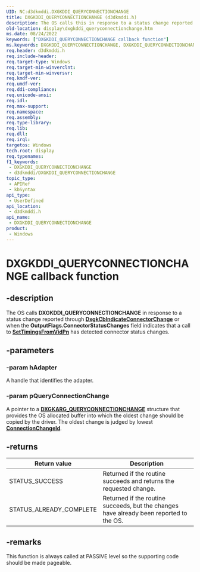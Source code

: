 ```yaml
---
UID: NC:d3dkmddi.DXGKDDI_QUERYCONNECTIONCHANGE
title: DXGKDDI_QUERYCONNECTIONCHANGE (d3dkmddi.h)
description: The OS calls this in response to a status change reported through DxgkCbIndicateConnectorChange or when the OutputFlags.ConnectorStatusChanges field indicates that a call to SetTimingsFromVidPn has detected connector status changes.
old-location: display\dxgkddi_queryconnectionchange.htm
ms.date: 08/24/2022
keywords: ["DXGKDDI_QUERYCONNECTIONCHANGE callback function"]
ms.keywords: DXGKDDI_QUERYCONNECTIONCHANGE, DXGKDDI_QUERYCONNECTIONCHANGE callback, DXGKDDI_QUERYCONNECTIONCHANGE callback function [Display Devices], d3dkmddi/DXGKDDI_QUERYCONNECTIONCHANGE, display.dxgkddi_queryconnectionchange
req.header: d3dkmddi.h
req.include-header: 
req.target-type: Windows
req.target-min-winverclnt: 
req.target-min-winversvr: 
req.kmdf-ver: 
req.umdf-ver: 
req.ddi-compliance: 
req.unicode-ansi: 
req.idl: 
req.max-support: 
req.namespace: 
req.assembly: 
req.type-library: 
req.lib: 
req.dll: 
req.irql: 
targetos: Windows
tech.root: display
req.typenames: 
f1_keywords:
 - DXGKDDI_QUERYCONNECTIONCHANGE
 - d3dkmddi/DXGKDDI_QUERYCONNECTIONCHANGE
topic_type:
 - APIRef
 - kbSyntax
api_type:
 - UserDefined
api_location:
 - d3dkmddi.h
api_name:
 - DXGKDDI_QUERYCONNECTIONCHANGE
product:
 - Windows
---
```


# DXGKDDI_QUERYCONNECTIONCHANGE callback function

## -description

The OS calls **DXGKDDI_QUERYCONNECTIONCHANGE** in response to a status change reported through [**DxgkCbIndicateConnectorChange**](nc-d3dkmddi-dxgkcb_indicate_connector_change.md) or when the **OutputFlags.ConnectorStatusChanges** field indicates that a call to [**SetTimingsFromVidPn**](nc-d3dkmddi-dxgkddi_settimingsfromvidpn.md) has detected connector status changes.

## -parameters

### -param hAdapter

A handle that identifies the adapter.

### -param pQueryConnectionChange

A pointer to a [**DXGKARG_QUERYCONNECTIONCHANGE**](ns-d3dkmddi-_dxgkarg_queryconnectionchange.md) structure that provides the OS allocated buffer into which the oldest change should be copied by the driver. The oldest change is judged by lowest [**ConnectionChangeId**](ns-d3dkmddi-_dxgk_connection_change.md).

## -returns

|Return value|Description|
|--- |--- |
|STATUS_SUCCESS|Returned if the routine succeeds and returns the requested change.|
|STATUS_ALREADY_COMPLETE|Returned if the routine succeeds, but the changes have already been reported to the OS.|

## -remarks

This function is always called at PASSIVE level so the supporting code should be made pageable.
